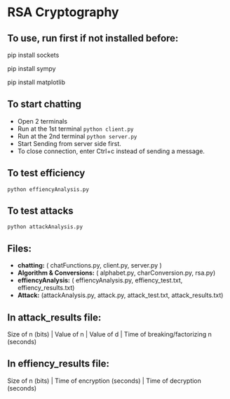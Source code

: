 # RSA Cryptography 
## To use, run first if not installed before:
pip install sockets

pip install sympy

pip install matplotlib

## To start chatting
- Open 2 terminals
- Run at the 1st terminal `python client.py`
- Run at the 2nd terminal `python server.py`
- Start Sending from server side first.
- To close connection, enter Ctrl+c instead of sending a message.

## To test efficiency 
`python effiencyAnalysis.py`
## To test attacks 
`python attackAnalysis.py`

## Files:
- **chatting:**  ( chatFunctions.py, client.py, server.py )
- **Algorithm & Conversions:** ( alphabet.py, charConversion.py, rsa.py)
- **effiencyAnalysis:** ( effiencyAnalysis.py, effiency_test.txt, effiency_results.txt)
- **Attack:** (attackAnalysis.py, attack.py, attack_test.txt, attack_results.txt)

## In attack_results file:
Size of n (bits) | Value of n | Value of d | Time of breaking/factorizing n (seconds)

## In effiency_results file:
Size of n (bits) | Time of encryption (seconds) | Time of decryption (seconds)

